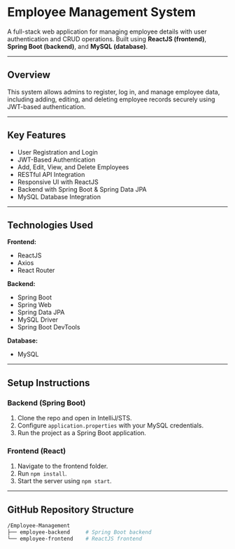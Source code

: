 # Employee Management System

A full-stack web application for managing employee details with user authentication and CRUD operations. Built using **ReactJS (frontend)**, **Spring Boot (backend)**, and **MySQL (database)**.

---

##  Overview

This system allows admins to register, log in, and manage employee data, including adding, editing, and deleting employee records securely using JWT-based authentication.

---

##  Key Features

- User Registration and Login
- JWT-Based Authentication
- Add, Edit, View, and Delete Employees
- RESTful API Integration
- Responsive UI with ReactJS
- Backend with Spring Boot & Spring Data JPA
- MySQL Database Integration

---

##  Technologies Used

**Frontend:**
- ReactJS
- Axios
- React Router

**Backend:**
- Spring Boot
- Spring Web
- Spring Data JPA
- MySQL Driver
- Spring Boot DevTools

**Database:**
- MySQL

---

##  Setup Instructions

### Backend (Spring Boot)
1. Clone the repo and open in IntelliJ/STS.
2. Configure `application.properties` with your MySQL credentials.
3. Run the project as a Spring Boot application.

### Frontend (React)
1. Navigate to the frontend folder.
2. Run `npm install`.
3. Start the server using `npm start`.

---

##  GitHub Repository Structure

```bash
/Employee-Management
├── employee-backend     # Spring Boot backend
└── employee-frontend    # ReactJS frontend
